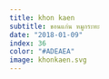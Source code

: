 ```yaml
---
title: khon kaen
subtitle: ขอนแก่น หมูกระทะ
date: "2018-01-09"
index: 36
color: "#ADEAEA"
image: khonkaen.svg
---
```



